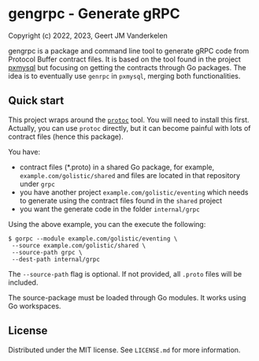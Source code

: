 gengrpc - Generate gRPC
=======================

Copyright (c) 2022, 2023, Geert JM Vanderkelen

gengrpc is a package and command line tool to generate gRPC code from
Protocol Buffer contract files. It is based on the tool found in the
project [pxmysql][1] but focusing on getting the contracts through Go packages.
The idea is to eventually use `genrpc` in `pxmysql`, merging both
functionalities.

Quick start
-----------

This project wraps around the [`protoc`][2] tool. You will need to
install this first. Actually, you can use `protoc` directly, but it can become
painful with lots of contract files (hence this package).

You have:
* contract files (*.proto) in a shared Go package, for example, 
  `example.com/golistic/shared` and files are located in that repository under
  `grpc`
* you have another project `example.com/golistic/eventing` which needs to
  generate using the contract files found in the `shared` project
* you want the generate code in the folder `internal/grpc`

Using the above example, you can the execute the following:

```shell
$ gorpc --module example.com/golistic/eventing \
 --source example.com/golistic/shared \
 --source-path grpc \
 --dest-path internal/grpc
```

The `--source-path` flag is optional. If not provided, all `.proto` files will
be included.

The source-package must be loaded through Go modules. It works using Go
workspaces.

License
-------

Distributed under the MIT license. See `LICENSE.md` for more information.

[1]: https://github.com/golistica/pxmysql

[2]: https://grpc.io/docs/languages/go/quickstart/
